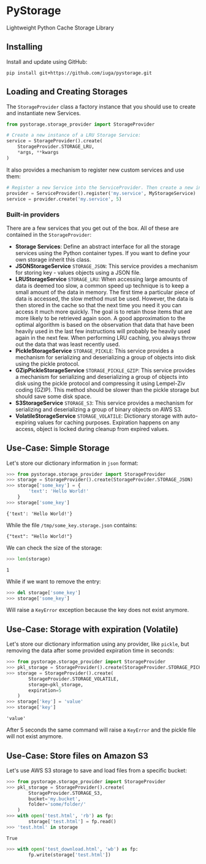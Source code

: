 # PyStorage
Lightweight Python Cache Storage Library

## Installing

Install and update using GitHub:

```
pip install git+https://github.com/iuga/pystorage.git
```

## Loading and Creating Storages
The `StorageProvider` class a factory instance that you should use to create and instantiate new Services.

```python
from pystorage.storage_provider import StorageProvider

# Create a new instance of a LRU Storage Service:
service = StorageProvider().create(
    StorageProvider.STORAGE_LRU,
    *args, **kwargs
)
```

It also provides a mechanism to register new custom services and use them:

```python
# Register a new Service into the ServiceProvider. Then create a new instance.
provider = ServiceProvider().register('my.service', MyStorageService)
service = provider.create('my.service', 5)
```

### Built-in providers
There are a few services that you get out of the box. All of these are contained in the `StorageProvider`:
- **Storage Services**: Define an abstract interface for all the storage services using the Python container types. If you want to define your own storage inherit this class.
- **JSONStorageService** `STORAGE_JSON`: This service provides a mechanism for storing key - values objects using a JSON file.
- **LRUStorageService** `STORAGE_LRU`: When accessing large amounts of data is deemed too slow, a common speed up technique is to keep a small amount of the data in memory. The first time a particular piece of data is accessed, the slow method must be used. However, the data is then stored in the cache so that the next time you need it you can access it much more quickly. The goal is to retain those items that are more likely to be retrieved again soon. A good approximation to the optimal algorithm is based on the observation that data that have been heavily used in the last few instructions will probably be heavily used again in the next few. When performing LRU caching, you always throw out the data that was least recently used.
- **PickleStorageService** `STORAGE_PICKLE`: This service provides a mechanism for serializing and deserializing a group of objects into disk using the pickle protocol.
- **GZipPickleStorageService** `STORAGE_PICKLE_GZIP`: This service provides a mechanism for serializing and deserializing a group of objects into disk using the pickle protocol and compressing it using Lempel-Ziv coding (GZIP). This method should be slower than the pickle storage but should save some disk space.
- **S3StorageService** `STORAGE_S3`: This service provides a mechanism for serializing and deserializing a group of binary objects on AWS S3.
- **VolatileStorageService** `STORAGE_VOLATILE`: Dictionary storage with auto-expiring values for caching purposes. Expiration happens on any access, object is locked during cleanup from expired values.

## Use-Case: Simple Storage
Let's store our dictionary information in `json` format:
```python
>>> from pystorage.storage_provider import StorageProvider
>>> storage = StorageProvider().create(StorageProvider.STORAGE_JSON)
>>> storage['some_key'] = {
        'text': 'Hello World!'
    }
>>> storage['some_key']
```
```
{'text': 'Hello World!'}
```
While the file `/tmp/some_key.storage.json` contains:
```
{"text": "Hello World!"}
```
We can check the size of the storage:
```python
>>> len(storage)
```
```
1
```
While if we want to remove the entry:
```python
>>> del storage['some_key']
>>> storage['some_key']
```
Will raise a `KeyError` exception because the key does not exist anymore.

## Use-Case: Storage with expiration (Volatile)
Let's store our dictionary information using any provider, like `pickle`, but removing the data after some provided expiration time in seconds:

```python
>>> from pystorage.storage_provider import StorageProvider
>>> pkl_storage = StorageProvider().create(StorageProvider.STORAGE_PICKLE)
>>> storage = StorageProvider().create(
        StorageProvider.STORAGE_VOLATILE,
        storage=pkl_storage,
        expiration=5
    )
>>> storage['key'] = 'value'
>>> storage['key']
```
```
'value'
```
After 5 seconds the same command will raise a `KeyError` and the pickle file will not exist anymore.

## Use-Case: Store files on Amazon S3
Let's use AWS S3 storage to save and load files from a specific bucket:
```python
>>> from pystorage.storage_provider import StorageProvider
>>> pkl_storage = StorageProvider().create(
        StorageProvider.STORAGE_S3,
        bucket='my.bucket',
        folder='some/folder/'
    )
>>> with open('test.html', 'rb') as fp:
        storage['test.html'] = fp.read()
>>> 'test.html' in storage
```
```
True
```
```python
>>> with open('test_download.html', 'wb') as fp:
        fp.write(storage['test.html'])
```
